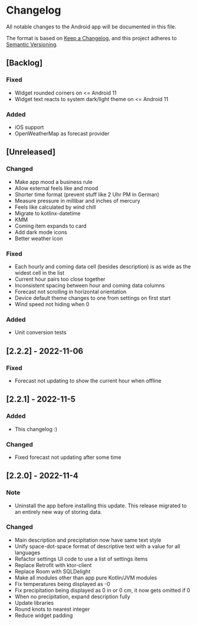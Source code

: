 # Changelog
All notable changes to the Android app will be documented in this file.

The format is based on [Keep a Changelog](https://keepachangelog.com/en/1.0.0/),
and this project adheres to [Semantic Versioning](https://semver.org/spec/v2.0.0.html).

## [Backlog]
### Fixed
- Widget rounded corners on <= Android 11
- Widget text reacts to system dark/light theme on <= Android 11
### Added
- iOS support
- OpenWeatherMap as forecast provider

## [Unreleased]
### Changed
- Make app mood a business rule
- Allow external feels like and mood
- Shorter time format (prevent stuff like 2 Uhr PM in German)
- Measure pressure in millibar and inches of mercury
- Feels like calculated by wind chill
- Migrate to kotlinx-datetime
- KMM
- Coming item expands to card
- Add dark mode icons
- Better weather icon
### Fixed
- Each hourly and coming data cell (besides description) is as wide as the widest cell in the list
- Current hour pairs too close together
- Inconsistent spacing between hour and coming data columns
- Forecast not scrolling in horizontal orientation
- Device default theme changes to one from settings on first start
- Wind speed not hiding when 0
### Added
- Unit conversion tests

## [2.2.2] - 2022-11-06
### Fixed
- Forecast not updating to show the current hour when offline

## [2.2.1] - 2022-11-5
### Added
- This changelog :)
### Changed
- Fixed forecast not updating after some time

## [2.2.0] - 2022-11-4
### Note
- Uninstall the app before installing this update. This release migrated to 
an entirely new way of storing data.
### Changed
- Main description and precipitation now have same text style
- Unify space-dot-space format of descriptive text with a value for all languages
- Refactor settings UI code to use a list of settings items
- Replace Retrofit with ktor-client
- Replace Room with SQLDelight
- Make all modules other than app pure Kotlin/JVM modules
- Fix temperatures being displayed as -0
- Fix precipitation being displayed as 0 in or 0 cm, it now gets omitted if 0
- When no precipitation, expand description fully
- Update libraries
- Round knots to nearest integer
- Reduce widget padding